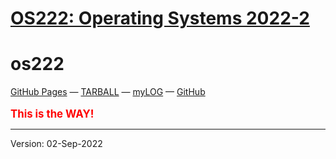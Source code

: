 # [OS222: Operating Systems 2022-2](https://jonathanadriell.github.io/os222/)
# os222
[GitHub Pages](https://jonathanadriell.github.io/os222/) — 
[TARBALL]() — 
[myLOG](https://jonathanadriell.github.io/os222/TXT/mylog.txt) — 
[GitHub](https://github.com/JonathanAdriell/os222/)
<br><br>
<span style = "color:red; font-weight:bold; font-size:larger;">This is the WAY!</span>
<hr>
Version: 02-Sep-2022
